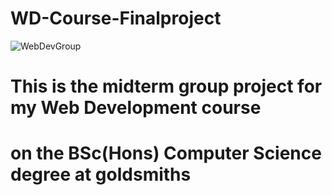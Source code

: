 # WD-Course-Finalproject
![WebDevGroup](https://user-images.githubusercontent.com/26929215/228536251-0a33658f-3b7b-4d26-939c-488b86f85efb.jpg)
# This is the midterm group project for my Web Development course 
# on the BSc(Hons) Computer Science degree at goldsmiths
